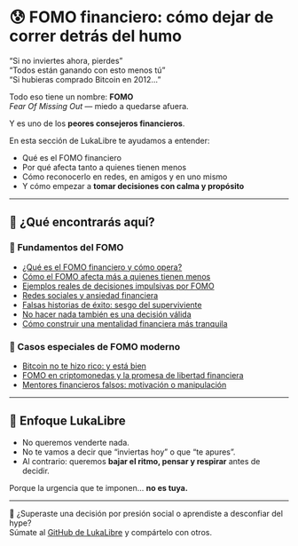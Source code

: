 # 😰 FOMO financiero: cómo dejar de correr detrás del humo

“Si no inviertes ahora, pierdes”  
“Todos están ganando con esto menos tú”  
“Si hubieras comprado Bitcoin en 2012…”

Todo eso tiene un nombre: **FOMO**  
*Fear Of Missing Out* — miedo a quedarse afuera.

Y es uno de los **peores consejeros financieros**.

En esta sección de LukaLibre te ayudamos a entender:
- Qué es el FOMO financiero
- Por qué afecta tanto a quienes tienen menos
- Cómo reconocerlo en redes, en amigos y en uno mismo
- Y cómo empezar a **tomar decisiones con calma y propósito**

---

## 📌 ¿Qué encontrarás aquí?

### 🎢 Fundamentos del FOMO

- [¿Qué es el FOMO financiero y cómo opera?](que-es-el-fomo.md)
- [Cómo el FOMO afecta más a quienes tienen menos](fomo-y-clase-social.md)
- [Ejemplos reales de decisiones impulsivas por FOMO](ejemplos-fomo.md)
- [Redes sociales y ansiedad financiera](redes-y-ansiedad.md)
- [Falsas historias de éxito: sesgo del superviviente](sesgo-del-superviviente.md)
- [No hacer nada también es una decisión válida](no-hacer-nada.md)
- [Cómo construir una mentalidad financiera más tranquila](mentalidad-financiera-sana.md)

### 🧨 Casos especiales de FOMO moderno

- [Bitcoin no te hizo rico: y está bien](bitcoin-no-te-hiciste-rico.md)
- [FOMO en criptomonedas y la promesa de libertad financiera](fomo-en-criptomonedas.md)
- [Mentores financieros falsos: motivación o manipulación](mentores-financieros-falsos.md)

---

## 🧠 Enfoque LukaLibre

- No queremos venderte nada.
- No te vamos a decir que “inviertas hoy” o que “te apures”.
- Al contrario: queremos **bajar el ritmo, pensar y respirar** antes de decidir.

Porque la urgencia que te imponen... **no es tuya.**

---

📌 ¿Superaste una decisión por presión social o aprendiste a desconfiar del hype?  
Súmate al [GitHub de LukaLibre](https://github.com/tuusuario/lukalibre) y compártelo con otros.
